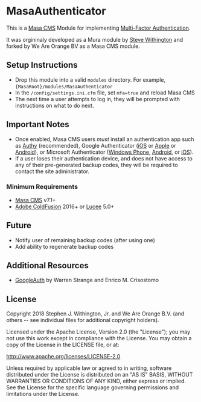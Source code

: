 # MasaAuthenticator

This is a [Masa CMS](http://www.masacms.com/) Module for implementing [Multi-Factor Authentication](https://en.wikipedia.org/wiki/Multi-factor_authentication). 

It was orgininaly developed as a Mura module by [Steve Withington](https://github.com/stevewithington) and forked by We Are Orange BV as a Masa CMS module.

## Setup Instructions
* Drop this module into a valid `modules` directory. For example, `{MasaRoot}/modules/MasaAuthenticator`
* In the `/config/settings.ini.cfm` file, set `mfa=true` and reload Masa CMS
* The next time a user attempts to log in, they will be prompted with instructions on what to do next.

## Important Notes
* Once enabled, Masa CMS users *must* install an authentication app such as [Authy](https://authy.com/download/) (recommended), Google Authenticator ([iOS](https://itunes.apple.com/us/app/google-authenticator/id388497605?mt=8) or [Apple](https://itunes.apple.com/us/app/google-authenticator/id388497605?mt=8) or [Android](https://play.google.com/store/apps/details?id=com.google.android.apps.authenticator2&hl=en)), or Microsoft Authenticator ([Windows Phone](https://www.microsoft.com/en-us/store/p/authenticator-for-windows/9nblggh4n8mx), [Android](https://play.google.com/store/apps/details?id=com.azure.authenticator&hl=en), or [iOS](https://itunes.apple.com/us/app/microsoft-authenticator/id983156458?mt=8)).
* If a user loses their authentication device, and does not have access to any of their pre-generated backup codes, they will be required to contact the site administrator.

### Minimum Requirements
* [Masa CMS](http://www.masacms.com/) v7.1+
* [Adobe ColdFusion](http://www.adobe.com/coldfusion) 2016+ or [Lucee](http://lucee.org/) 5.0+

## Future
* Notify user of remaining backup codes (after using one)
* Add ability to regenerate backup codes

## Additional Resources
* [GoogleAuth](https://github.com/wstrange/GoogleAuth) by Warren Strange and Enrico M. Crisostomo

## License
Copyright 2018 Stephen J. Withington, Jr. and We Are Orange B.V. (and others -- see individual files for additional copyright holders).

Licensed under the Apache License, Version 2.0 (the "License"); you may not use this work except in compliance with the License. You may obtain a copy of the License in the LICENSE file, or at:

http://www.apache.org/licenses/LICENSE-2.0

Unless required by applicable law or agreed to in writing, software distributed under the License is distributed on an "AS IS" BASIS, WITHOUT WARRANTIES OR CONDITIONS OF ANY KIND, either express or implied. See the License for the specific language governing permissions and limitations under the License.
